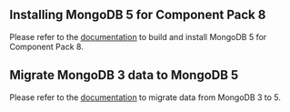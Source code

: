 ## Installing MongoDB 5 for Component Pack 8

Please refer to the [documentation](https://opensource.hcltechsw.com/connections-doc/admin/install/installing_mongodb_5_for_component_pack_8.html) to build and install MongoDB 5 for Component Pack 8.

## Migrate MongoDB 3 data to MongoDB 5

Please refer to the [documentation](https://opensource.hcltechsw.com/connections-doc/admin/install/migrating_data_mongodb_v3_v5.html) to migrate data from MongoDB 3 to 5.

